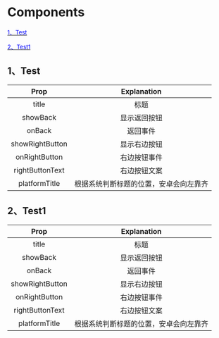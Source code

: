 # Components
<a href="#doc0"><font size=2 color=#00f>1、Test</font></a>

<a href="#doc1"><font size=2 color=#00f>2、Test1</font></a>

## <a id="doc0">1、Test</a>
| Prop | Explanation |
| :--: | :--: |
| title | 标题 |
| showBack | 显示返回按钮 |
| onBack | 返回事件 |
| showRightButton | 显示右边按钮 |
| onRightButton | 右边按钮事件 |
| rightButtonText | 右边按钮文案 |
| platformTitle | 根据系统判断标题的位置，安卓会向左靠齐 |
## <a id="doc1">2、Test1</a>
| Prop | Explanation |
| :--: | :--: |
| title | 标题 |
| showBack | 显示返回按钮 |
| onBack | 返回事件 |
| showRightButton | 显示右边按钮 |
| onRightButton | 右边按钮事件 |
| rightButtonText | 右边按钮文案 |
| platformTitle | 根据系统判断标题的位置，安卓会向左靠齐 |
